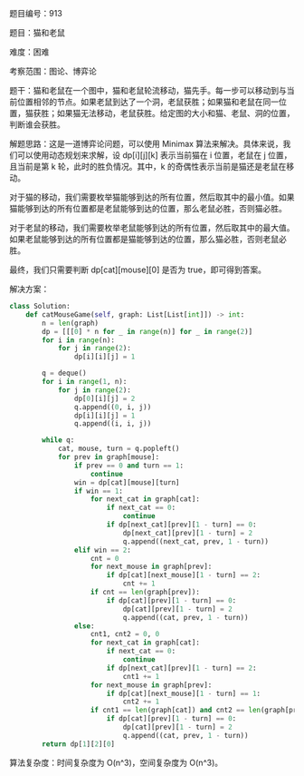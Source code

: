 题目编号：913

题目：猫和老鼠

难度：困难

考察范围：图论、博弈论

题干：猫和老鼠在一个图中，猫和老鼠轮流移动，猫先手。每一步可以移动到与当前位置相邻的节点。如果老鼠到达了一个洞，老鼠获胜；如果猫和老鼠在同一位置，猫获胜；如果猫无法移动，老鼠获胜。给定图的大小和猫、老鼠、洞的位置，判断谁会获胜。

解题思路：这是一道博弈论问题，可以使用 Minimax 算法来解决。具体来说，我们可以使用动态规划来求解，设 dp[i][j][k] 表示当前猫在 i 位置，老鼠在 j 位置，且当前是第 k 轮，此时的胜负情况。其中，k 的奇偶性表示当前是猫还是老鼠在移动。

对于猫的移动，我们需要枚举猫能够到达的所有位置，然后取其中的最小值。如果猫能够到达的所有位置都是老鼠能够到达的位置，那么老鼠必胜，否则猫必胜。

对于老鼠的移动，我们需要枚举老鼠能够到达的所有位置，然后取其中的最大值。如果老鼠能够到达的所有位置都是猫能够到达的位置，那么猫必胜，否则老鼠必胜。

最终，我们只需要判断 dp[cat][mouse][0] 是否为 true，即可得到答案。

解决方案：

```python
class Solution:
    def catMouseGame(self, graph: List[List[int]]) -> int:
        n = len(graph)
        dp = [[[0] * n for _ in range(n)] for _ in range(2)]
        for i in range(n):
            for j in range(2):
                dp[i][i][j] = 1

        q = deque()
        for i in range(1, n):
            for j in range(2):
                dp[0][i][j] = 2
                q.append((0, i, j))
                dp[i][i][j] = 1
                q.append((i, i, j))

        while q:
            cat, mouse, turn = q.popleft()
            for prev in graph[mouse]:
                if prev == 0 and turn == 1:
                    continue
                win = dp[cat][mouse][turn]
                if win == 1:
                    for next_cat in graph[cat]:
                        if next_cat == 0:
                            continue
                        if dp[next_cat][prev][1 - turn] == 0:
                            dp[next_cat][prev][1 - turn] = 2
                            q.append((next_cat, prev, 1 - turn))
                elif win == 2:
                    cnt = 0
                    for next_mouse in graph[prev]:
                        if dp[cat][next_mouse][1 - turn] == 2:
                            cnt += 1
                    if cnt == len(graph[prev]):
                        if dp[cat][prev][1 - turn] == 0:
                            dp[cat][prev][1 - turn] = 2
                            q.append((cat, prev, 1 - turn))
                else:
                    cnt1, cnt2 = 0, 0
                    for next_cat in graph[cat]:
                        if next_cat == 0:
                            continue
                        if dp[next_cat][prev][1 - turn] == 2:
                            cnt1 += 1
                    for next_mouse in graph[prev]:
                        if dp[cat][next_mouse][1 - turn] == 1:
                            cnt2 += 1
                    if cnt1 == len(graph[cat]) and cnt2 == len(graph[prev]):
                        if dp[cat][prev][1 - turn] == 0:
                            dp[cat][prev][1 - turn] = 2
                            q.append((cat, prev, 1 - turn))
        return dp[1][2][0]
```

算法复杂度：时间复杂度为 O(n^3)，空间复杂度为 O(n^3)。